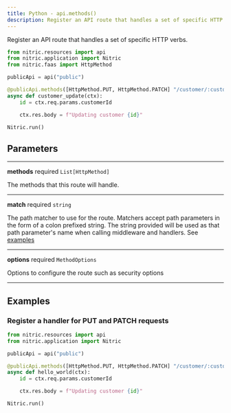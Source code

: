 ```yaml
---
title: Python - api.methods()
description: Register an API route that handles a set of specific HTTP verbs.
---
```


Register an API route that handles a set of specific HTTP verbs.

```python
from nitric.resources import api
from nitric.application import Nitric
from nitric.faas import HttpMethod

publicApi = api("public")

@publicApi.methods([HttpMethod.PUT, HttpMethod.PATCH] "/customer/:customerId")
async def customer_update(ctx):
    id = ctx.req.params.customerId

    ctx.res.body = f"Updating customer {id}"

Nitric.run()
```

## Parameters

---

**methods** required `List[HttpMethod]`

The methods that this route will handle.

---

**match** required `string`

The path matcher to use for the route. Matchers accept path parameters in the form of a colon prefixed string. The string provided will be used as that path parameter's name when calling middleware and handlers. See [examples](#examples)

---

**options** required `MethodOptions`

Options to configure the route such as security options

---

## Examples

### Register a handler for PUT and PATCH requests

```python
from nitric.resources import api
from nitric.application import Nitric

publicApi = api("public")

@publicApi.methods([HttpMethod.PUT, HttpMethod.PATCH] "/customer/:customerId")
async def hello_world(ctx):
    id = ctx.req.params.customerId

    ctx.res.body = f"Updating customer {id}"

Nitric.run()
```
